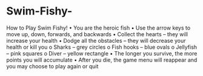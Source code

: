 # Swim-Fishy-

How to Play Swim Fishy!
  •	You are the heroic fish
  •	Use the arrow keys to move up, down, forwards, and backwards
  •	Collect the hearts – they will increase your health
  •	Dodge all the obstacles – they will decrease your health or kill you
    o	Sharks – grey circles
    o	Fish hooks – blue ovals
    o	Jellyfish – pink squares
    o	Diver – yellow rectangle
  •	The longer you survive, the more points you will accumulate
  •	After you die, the game menu will reappear and you may choose to play again or quit
